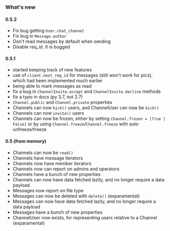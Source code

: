 ### What's new

#### 0.5.2
- Fix bug getting `User.chat_channel`
- Fix bug in `Message.author`
- Don't read messages by default when sending
- Disable req_id. It is bugged

#### 0.5.1
- started keeping track of new features
- use of `client.next_req_id` for messages (still won't work for pics), which had been implemented much earlier
- being able to mark messages as read
- fix a bug in `ChannelInvite.accept` and `ChannelInvite.decline` methods
- fix a typo in docs (py 3.7, not 2.7)
- `Channel.public` and `Channel.private` properties
- Channels can now `kick()` users, and ChannelUser can now be `kick()`
- Channels can now `invite()` users
- Channels can now be frozen, either by setting `Channel.frozen = [True | False]` or by using `Channel.freeze`/`Channel.freeze` with auto unfreeze/freeze

#### 0.5 (from memory)
- Channels can now be `read()`
- Channels have message iterators
- Channels now have member iterators
- Channels now can report on admins and operators
- Channels have a bunch of new properties
- Channels can now have data fetched lazily, and no longer require a data payload
- Messages now report on file type
- Messages can now be deleted with `delete()` (exparamental)
- Messages can now have data fetched lazily, and no longer require a data payload
- Messages have a bunch of new properties
- ChannelUser now exists, for representing users relative to a Channel (exparamental)
